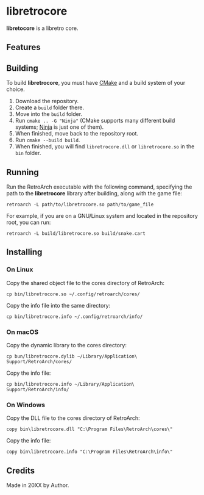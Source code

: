 # libretrocore

**libretocore** is a libretro core.

## Features


## Building

To build **libretrocore**, you must have [CMake](https://cmake.org) and a build system of your choice.

1. Download the repository.
2. Create a `build` folder there.
3. Move into the `build` folder.
4. Run `cmake .. -G "Ninja"` (CMake supports many different build systems; [Ninja](https://ninja-build.org) is just one of them).
5. When finished, move back to the repository root.
6. Run `cmake --build build`.
7. When finished, you will find `libretrocore.dll` or `libretrocore.so` in the `bin` folder.

## Running

Run the RetroArch executable with the following command, specifying the path to the **libretrocore** library after building, along with the game file:

```
retroarch -L path/to/libretrocore.so path/to/game_file
```

For example, if you are on a GNU/Linux system and located in the repository root, you can run:

```
retroarch -L build/libretrocore.so build/snake.cart
```

## Installing

### On Linux

Copy the shared object file to the cores directory of RetroArch:

```
cp bin/libretrocore.so ~/.config/retroarch/cores/
```

Copy the info file into the same directory:

```
cp bin/libretrocore.info ~/.config/retroarch/info/
```

### On macOS

Copy the dynamic library to the cores directory:

```
cp bun/libretrocore.dylib ~/Library/Application\ Support/RetroArch/cores/
```

Copy the info file:

```
cp bin/libretrocore.info ~/Library/Application\ Support/RetroArch/info/
```

### On Windows

Copy the DLL file to the cores directory of RetroArch:

```
copy bin\libretrocore.dll "C:\Program Files\RetroArch\cores\"
```

Copy the info file:

```
copy bin\libretrocore.info "C:\Program Files\RetroArch\info\"
```

## Credits

Made in 20XX by Author.